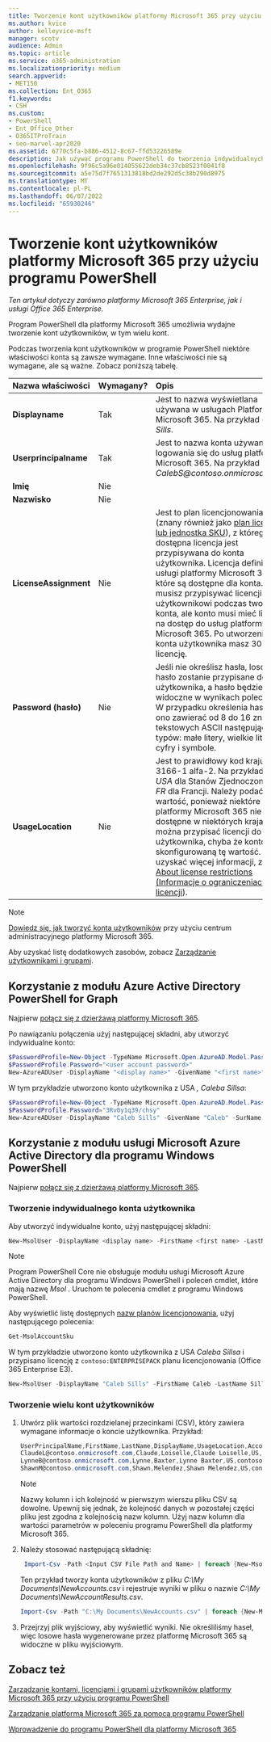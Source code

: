 ```yaml
---
title: Tworzenie kont użytkowników platformy Microsoft 365 przy użyciu programu PowerShell
ms.author: kvice
author: kelleyvice-msft
manager: scotv
audience: Admin
ms.topic: article
ms.service: o365-administration
ms.localizationpriority: medium
search.appverid:
- MET150
ms.collection: Ent_O365
f1.keywords:
- CSH
ms.custom:
- PowerShell
- Ent_Office_Other
- O365ITProTrain
- seo-marvel-apr2020
ms.assetid: 6770c5fa-b886-4512-8c67-ffd53226589e
description: Jak używać programu PowerShell do tworzenia indywidualnych lub wielu kont użytkowników platformy Microsoft 365.
ms.openlocfilehash: 9f96c5a96e014055622deb34c37cb8523f0041f8
ms.sourcegitcommit: a5e75d7f7651313818bd2de292d5c38b290d8975
ms.translationtype: MT
ms.contentlocale: pl-PL
ms.lasthandoff: 06/07/2022
ms.locfileid: "65930246"
---
```

# <a name="create-microsoft-365-user-accounts-with-powershell"></a>Tworzenie kont użytkowników platformy Microsoft 365 przy użyciu programu PowerShell

*Ten artykuł dotyczy zarówno platformy Microsoft 365 Enterprise, jak i usługi Office 365 Enterprise.*

Program PowerShell dla platformy Microsoft 365 umożliwia wydajne tworzenie kont użytkowników, w tym wielu kont.

Podczas tworzenia kont użytkowników w programie PowerShell niektóre właściwości konta są zawsze wymagane. Inne właściwości nie są wymagane, ale są ważne. Zobacz poniższą tabelę.
  
|**Nazwa właściwości**|**Wymagany?**|**Opis**|
|:-----|:-----|:-----|
|**Displayname** <br/> |Tak  <br/> |Jest to nazwa wyświetlana używana w usługach Platformy Microsoft 365. Na przykład *Caleb Sills*. <br/> |
|**Userprincipalname** <br/> |Tak  <br/> |Jest to nazwa konta używana do logowania się do usług platformy Microsoft 365. Na przykład *CalebS\@contoso.onmicrosoft.com*.  <br/> |
|**Imię** <br/> |Nie  <br/> ||
|**Nazwisko** <br/> |Nie  <br/> ||
|**LicenseAssignment** <br/> |Nie  <br/> |Jest to plan licencjonowania (znany również jako [plan licencji lub jednostka SKU](/azure/active-directory/enterprise-users/licensing-service-plan-reference)), z którego dostępna licencja jest przypisywana do konta użytkownika. Licencja definiuje usługi platformy Microsoft 365, które są dostępne dla konta. Nie musisz przypisywać licencji użytkownikowi podczas tworzenia konta, ale konto musi mieć licencję na dostęp do usług platformy Microsoft 365. Po utworzeniu konta użytkownika masz 30 dni na licencję. |
|**Password (hasło)** <br/> |Nie  <br/> | Jeśli nie określisz hasła, losowe hasło zostanie przypisane do konta użytkownika, a hasło będzie widoczne w wynikach polecenia. W przypadku określenia hasła musi ono zawierać od 8 do 16 znaków tekstowych ASCII następujących typów: małe litery, wielkie litery, cyfry i symbole.<br/> |
|**UsageLocation** <br/> |Nie  <br/> |Jest to prawidłowy kod kraju ISO 3166-1 alfa-2. Na przykład *stany USA* dla Stanów Zjednoczonych i *FR* dla Francji. Należy podać tę wartość, ponieważ niektóre usługi platformy Microsoft 365 nie są dostępne w niektórych krajach. Nie można przypisać licencji do konta użytkownika, chyba że konto ma skonfigurowaną tę wartość. Aby uzyskać więcej informacji, zobacz [About license restrictions (Informacje o ograniczeniach licencji](https://go.microsoft.com/fwlink/p/?LinkId=691730)).<br/> |

>[!Note]
>[Dowiedz się, jak tworzyć konta użytkowników](../admin/add-users/add-users.md) przy użyciu centrum administracyjnego platformy Microsoft 365.
> 
> Aby uzyskać listę dodatkowych zasobów, zobacz [Zarządzanie użytkownikami i grupami](/admin).
>   

## <a name="use-the-azure-active-directory-powershell-for-graph-module"></a>Korzystanie z modułu Azure Active Directory PowerShell for Graph

Najpierw [połącz się z dzierżawą platformy Microsoft 365](connect-to-microsoft-365-powershell.md#connect-with-the-azure-active-directory-powershell-for-graph-module).

Po nawiązaniu połączenia użyj następującej składni, aby utworzyć indywidualne konto:
  
```powershell
$PasswordProfile=New-Object -TypeName Microsoft.Open.AzureAD.Model.PasswordProfile
$PasswordProfile.Password="<user account password>"
New-AzureADUser -DisplayName "<display name>" -GivenName "<first name>" -SurName "<last name>" -UserPrincipalName <sign-in name> -UsageLocation <ISO 3166-1 alpha-2 country code> -MailNickName <mailbox name> -PasswordProfile $PasswordProfile -AccountEnabled $true
```

W tym przykładzie utworzono konto użytkownika z USA *, Caleba Sillsa*:
  
```powershell
$PasswordProfile=New-Object -TypeName Microsoft.Open.AzureAD.Model.PasswordProfile
$PasswordProfile.Password="3Rv0y1q39/chsy"
New-AzureADUser -DisplayName "Caleb Sills" -GivenName "Caleb" -SurName "Sills" -UserPrincipalName calebs@contoso.onmicrosoft.com -UsageLocation US -MailNickName calebs -PasswordProfile $PasswordProfile -AccountEnabled $true
```

## <a name="use-the-microsoft-azure-active-directory-module-for-windows-powershell"></a>Korzystanie z modułu usługi Microsoft Azure Active Directory dla programu Windows PowerShell

Najpierw [połącz się z dzierżawą platformy Microsoft 365](connect-to-microsoft-365-powershell.md#connect-with-the-microsoft-azure-active-directory-module-for-windows-powershell).

### <a name="create-an-individual-user-account"></a>Tworzenie indywidualnego konta użytkownika

Aby utworzyć indywidualne konto, użyj następującej składni:
  
```powershell
New-MsolUser -DisplayName <display name> -FirstName <first name> -LastName <last name> -UserPrincipalName <sign-in name> -UsageLocation <ISO 3166-1 alpha-2 country code> -LicenseAssignment <licensing plan name> [-Password <Password>]
```

>[!Note]
>Program PowerShell Core nie obsługuje modułu usługi Microsoft Azure Active Directory dla programu Windows PowerShell i poleceń cmdlet, które mają nazwę *Msol* . Uruchom te polecenia cmdlet z programu Windows PowerShell.
>

Aby wyświetlić listę dostępnych [nazw planów licencjonowania](/azure/active-directory/enterprise-users/licensing-service-plan-reference), użyj następującego polecenia:

````powershell
Get-MsolAccountSku
````

W tym przykładzie utworzono konto użytkownika z USA *Caleba Sillsa* i przypisano licencję z `contoso:ENTERPRISEPACK` planu licencjonowania (Office 365 Enterprise E3).
  
```powershell
New-MsolUser -DisplayName "Caleb Sills" -FirstName Caleb -LastName Sills -UserPrincipalName calebs@contoso.onmicrosoft.com -UsageLocation US -LicenseAssignment contoso:ENTERPRISEPACK
```

### <a name="create-multiple-user-accounts"></a>Tworzenie wielu kont użytkowników

1. Utwórz plik wartości rozdzielanej przecinkami (CSV), który zawiera wymagane informacje o koncie użytkownika. Przykład:

     ```powershell
     UserPrincipalName,FirstName,LastName,DisplayName,UsageLocation,AccountSkuId
     ClaudeL@contoso.onmicrosoft.com,Claude,Loiselle,Claude Loiselle,US,contoso:ENTERPRISEPACK
     LynneB@contoso.onmicrosoft.com,Lynne,Baxter,Lynne Baxter,US,contoso:ENTERPRISEPACK
     ShawnM@contoso.onmicrosoft.com,Shawn,Melendez,Shawn Melendez,US,contoso:ENTERPRISEPACK
     ```

   >[!NOTE]
   >Nazwy kolumn i ich kolejność w pierwszym wierszu pliku CSV są dowolne. Upewnij się jednak, że kolejność danych w pozostałej części pliku jest zgodna z kolejnością nazw kolumn. Użyj nazw kolumn dla wartości parametrów w poleceniu programu PowerShell dla platformy Microsoft 365.
    
2. Należy stosować następującą składnię:
    
    ```powershell
     Import-Csv -Path <Input CSV File Path and Name> | foreach {New-MsolUser -DisplayName $_.DisplayName -FirstName $_.FirstName -LastName $_.LastName -UserPrincipalName $_.UserPrincipalName -UsageLocation $_.UsageLocation -LicenseAssignment $_.AccountSkuId [-Password $_.Password]} | Export-Csv -Path <Output CSV File Path and Name>
    ```

   Ten przykład tworzy konta użytkowników z pliku *C:\My Documents\NewAccounts.csv* i rejestruje wyniki w pliku o nazwie *C:\My Documents\NewAccountResults.csv*.
    
    ```powershell
    Import-Csv -Path "C:\My Documents\NewAccounts.csv" | foreach {New-MsolUser -DisplayName $_.DisplayName -FirstName $_.FirstName -LastName $_.LastName -UserPrincipalName $_.UserPrincipalName -UsageLocation $_.UsageLocation -LicenseAssignment $_.AccountSkuId} | Export-Csv -Path "C:\My Documents\NewAccountResults.csv"
    ```

3. Przejrzyj plik wyjściowy, aby wyświetlić wyniki. Nie określiliśmy haseł, więc losowe hasła wygenerowane przez platformę Microsoft 365 są widoczne w pliku wyjściowym.
    
## <a name="see-also"></a>Zobacz też

[Zarządzanie kontami, licencjami i grupami użytkowników platformy Microsoft 365 przy użyciu programu PowerShell](manage-user-accounts-and-licenses-with-microsoft-365-powershell.md)
  
[Zarządzanie platformą Microsoft 365 za pomocą programu PowerShell](manage-microsoft-365-with-microsoft-365-powershell.md)
  
[Wprowadzenie do programu PowerShell dla platformy Microsoft 365](getting-started-with-microsoft-365-powershell.md)
